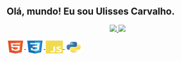 ## Olá, mundo! Eu sou Ulisses Carvalho.
<div align="center">
  <a href="https://github.com/ulissescarvalhoo">
  <img height="160em" src="https://github-readme-stats.vercel.app/api?username=ulissescarvalhoo&show_icons=true&theme=dark&include_all_commits=true&count_private=true"/>
  <img height="160em" src="https://github-readme-stats.vercel.app/api/top-langs/?username=ulissescarvalhoo&layout=compact&langs_count=7&theme=dark"/>
</div>
  
<div style="display: inline_block"><br>
  <img align="center" alt="Uliss-HTML" height="30" width="40" src="https://raw.githubusercontent.com/devicons/devicon/master/icons/html5/html5-original.svg">
  <img align="center" alt="Uliss-CSS" height="30" width="40" src="https://raw.githubusercontent.com/devicons/devicon/master/icons/css3/css3-original.svg">
  <img align="center" alt="Uliss-Js" height="30" width="40" src="https://raw.githubusercontent.com/devicons/devicon/master/icons/javascript/javascript-plain.svg">
  <img align="center" alt="Uliss-Python" height="30" width="40" src="https://raw.githubusercontent.com/devicons/devicon/master/icons/python/python-original.svg">
</div>
  
